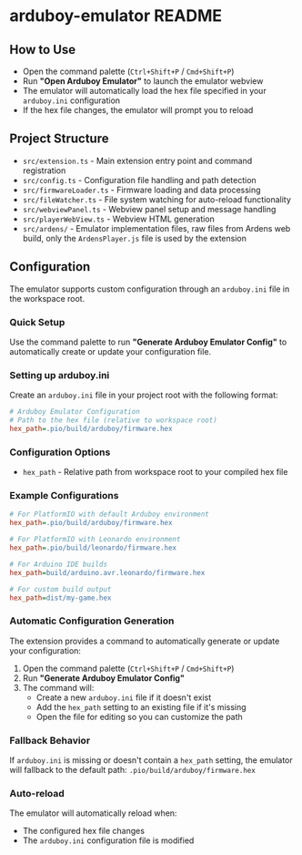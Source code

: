 # arduboy-emulator README

## How to Use

- Open the command palette (`Ctrl+Shift+P` / `Cmd+Shift+P`)
- Run **"Open Arduboy Emulator"** to launch the emulator webview
- The emulator will automatically load the hex file specified in your `arduboy.ini` configuration
- If the hex file changes, the emulator will prompt you to reload

## Project Structure

- `src/extension.ts` - Main extension entry point and command registration
- `src/config.ts` - Configuration file handling and path detection
- `src/firmwareLoader.ts` - Firmware loading and data processing
- `src/fileWatcher.ts` - File system watching for auto-reload functionality
- `src/webviewPanel.ts` - Webview panel setup and message handling
- `src/playerWebView.ts` - Webview HTML generation
- `src/ardens/` - Emulator implementation files, raw files from Ardens web build, only the `ArdensPlayer.js` file is used by the extension


## Configuration

The emulator supports custom configuration through an `arduboy.ini` file in the workspace root.

### Quick Setup

Use the command palette to run **"Generate Arduboy Emulator Config"** to automatically create or update your configuration file.

### Setting up arduboy.ini

Create an `arduboy.ini` file in your project root with the following format:

```ini
# Arduboy Emulator Configuration
# Path to the hex file (relative to workspace root)
hex_path=.pio/build/arduboy/firmware.hex
```

### Configuration Options

- `hex_path` - Relative path from workspace root to your compiled hex file

### Example Configurations

```ini
# For PlatformIO with default Arduboy environment
hex_path=.pio/build/arduboy/firmware.hex

# For PlatformIO with Leonardo environment  
hex_path=.pio/build/leonardo/firmware.hex

# For Arduino IDE builds
hex_path=build/arduino.avr.leonardo/firmware.hex

# For custom build output
hex_path=dist/my-game.hex
```

### Automatic Configuration Generation

The extension provides a command to automatically generate or update your configuration:

1. Open the command palette (`Ctrl+Shift+P` / `Cmd+Shift+P`)
2. Run **"Generate Arduboy Emulator Config"**
3. The command will:
   - Create a new `arduboy.ini` file if it doesn't exist
   - Add the `hex_path` setting to an existing file if it's missing
   - Open the file for editing so you can customize the path

### Fallback Behavior

If `arduboy.ini` is missing or doesn't contain a `hex_path` setting, the emulator will fallback to the default path: `.pio/build/arduboy/firmware.hex`

### Auto-reload

The emulator will automatically reload when:

- The configured hex file changes
- The `arduboy.ini` configuration file is modified
